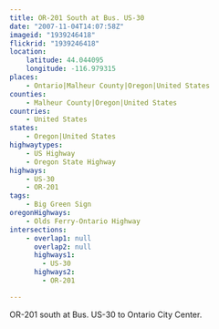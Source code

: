 ```yaml
---
title: OR-201 South at Bus. US-30
date: "2007-11-04T14:07:58Z"
imageid: "1939246418"
flickrid: "1939246418"
location:
    latitude: 44.044095
    longitude: -116.979315
places:
    - Ontario|Malheur County|Oregon|United States
counties:
    - Malheur County|Oregon|United States
countries:
    - United States
states:
    - Oregon|United States
highwaytypes:
    - US Highway
    - Oregon State Highway
highways:
    - US-30
    - OR-201
tags:
    - Big Green Sign
oregonHighways:
    - Olds Ferry-Ontario Highway
intersections:
    - overlap1: null
      overlap2: null
      highways1:
        - US-30
      highways2:
        - OR-201

---
```

OR-201 south at Bus. US-30 to Ontario City Center.